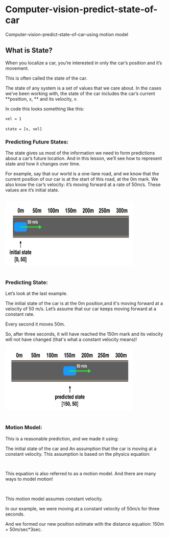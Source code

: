 # Computer-vision-predict-state-of-car
Computer-vision-predict-state-of-car-using motion model

## What is State?
When you localize a car, you’re interested in only the car’s position and it’s movement.

This is often called the state of the car.

The state of any system is a set of values that we care about.
In the cases we’ve been working with, the state of the car includes the car’s current **position, x, ** and its velocity, v.

In code this looks something like this:


```x = 4
vel = 1

state = [x, vel]
```

### Predicting Future States:

The state gives us most of the information we need to form predictions about a car’s future location. And in this lesson, we’ll see how to represent state and how it changes over time.

For example, say that our world is a one-lane road, and we know that the current position of our car is at the start of this road, at the 0m mark. We also know the car’s velocity: it’s moving forward at a rate of 50m/s. These values are it’s initial state.

```state = [0, 50]
```

<img src="screen-shot-1.png" width=400 height=200 >
<br/><br/>

### Predicting State:
Let’s look at the last example.

The initial state of the car is at the 0m position,and it's moving forward at a velocity of 50 m/s.
Let’s assume that our car keeps moving forward at a constant rate.

Every second it moves 50m.

So, after three seconds, it will have reached the 150m mark and its velocity will not have changed (that's what a constant velocity means)!

<img src="screen-shot-2.png" width=400 height=200 >
<br/><br/>

### Motion Model:

This is a reasonable prediction, and we made it using:

The initial state of the car and
An assumption that the car is moving at a constant velocity.
This assumption is based on the physics equation:
```distance_traveled = velocity * time


```

This equation is also referred to as a motion model. And there are many ways to model motion!

<br/>

This motion model assumes constant velocity.

In our example, we were moving at a constant velocity of 50m/s for three seconds.

And we formed our new position estimate with the distance equation: 150m = 50m/sec*3sec.




